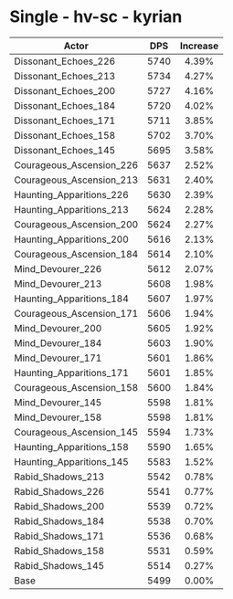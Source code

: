 # Single - hv-sc - kyrian
| Actor | DPS | Increase |
|---|:---:|:---:|
|Dissonant_Echoes_226|5740|4.39%|
|Dissonant_Echoes_213|5734|4.27%|
|Dissonant_Echoes_200|5727|4.16%|
|Dissonant_Echoes_184|5720|4.02%|
|Dissonant_Echoes_171|5711|3.85%|
|Dissonant_Echoes_158|5702|3.70%|
|Dissonant_Echoes_145|5695|3.58%|
|Courageous_Ascension_226|5637|2.52%|
|Courageous_Ascension_213|5631|2.40%|
|Haunting_Apparitions_226|5630|2.39%|
|Haunting_Apparitions_213|5624|2.28%|
|Courageous_Ascension_200|5624|2.27%|
|Haunting_Apparitions_200|5616|2.13%|
|Courageous_Ascension_184|5614|2.10%|
|Mind_Devourer_226|5612|2.07%|
|Mind_Devourer_213|5608|1.98%|
|Haunting_Apparitions_184|5607|1.97%|
|Courageous_Ascension_171|5606|1.94%|
|Mind_Devourer_200|5605|1.92%|
|Mind_Devourer_184|5603|1.90%|
|Mind_Devourer_171|5601|1.86%|
|Haunting_Apparitions_171|5601|1.85%|
|Courageous_Ascension_158|5600|1.84%|
|Mind_Devourer_145|5598|1.81%|
|Mind_Devourer_158|5598|1.81%|
|Courageous_Ascension_145|5594|1.73%|
|Haunting_Apparitions_158|5590|1.65%|
|Haunting_Apparitions_145|5583|1.52%|
|Rabid_Shadows_213|5542|0.78%|
|Rabid_Shadows_226|5541|0.77%|
|Rabid_Shadows_200|5539|0.72%|
|Rabid_Shadows_184|5538|0.70%|
|Rabid_Shadows_171|5536|0.68%|
|Rabid_Shadows_158|5531|0.59%|
|Rabid_Shadows_145|5514|0.27%|
|Base|5499|0.00%|
